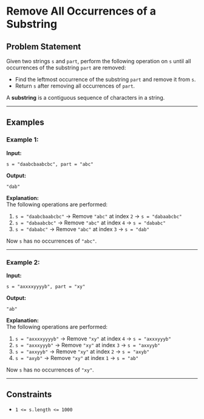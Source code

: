 # Remove All Occurrences of a Substring

## Problem Statement

Given two strings `s` and `part`, perform the following operation on `s` until all occurrences of the substring `part` are removed:

- Find the leftmost occurrence of the substring `part` and remove it from `s`.
- Return `s` after removing all occurrences of `part`.

A **substring** is a contiguous sequence of characters in a string.

---

## Examples

### Example 1:

**Input:**  
```plaintext
s = "daabcbaabcbc", part = "abc"
```
**Output:**  
```plaintext
"dab"
```
**Explanation:**  
The following operations are performed:
1. `s = "daabcbaabcbc"` → Remove `"abc"` at index `2` → `s = "dabaabcbc"`
2. `s = "dabaabcbc"` → Remove `"abc"` at index `4` → `s = "dababc"`
3. `s = "dababc"` → Remove `"abc"` at index `3` → `s = "dab"`

Now `s` has no occurrences of `"abc"`.

---

### Example 2:

**Input:**  
```plaintext
s = "axxxxyyyyb", part = "xy"
```
**Output:**  
```plaintext
"ab"
```
**Explanation:**  
The following operations are performed:
1. `s = "axxxxyyyyb"` → Remove `"xy"` at index `4` → `s = "axxxyyyb"`
2. `s = "axxxyyyb"` → Remove `"xy"` at index `3` → `s = "axxyyb"`
3. `s = "axxyyb"` → Remove `"xy"` at index `2` → `s = "axyb"`
4. `s = "axyb"` → Remove `"xy"` at index `1` → `s = "ab"`

Now `s` has no occurrences of `"xy"`.

---

## Constraints

- `1 <= s.length <= 1000`
